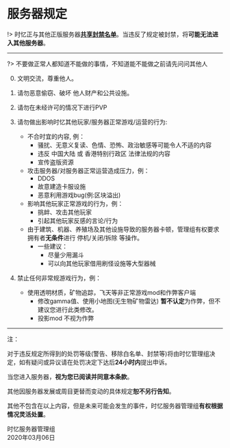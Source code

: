 # 服务器规定

!> 时忆正与其他正版服务器[**共享封禁名单**](https://guide.mcshiyi.com/dev/api)。当违反了规定被封禁，将**可能无法进入其他服务器**。

------

?> 不要做正常人都知道不能做的事情，不知道能不能做之前请先问问其他人

0. 文明交流，尊重他人。

1. 请勿恶意偷窃、破坏 他人财产和公共设施。

2. 请勿在未经许可的情况下进行PVP

3. 请勿做出影响时忆其他玩家/服务器正常游戏/运营的行为:
    - 不合时宜的内容, 例：
      - 骚扰、无意义复读、色情、恐怖、政治敏感等可能令人不适的内容
      - 违反 中国大陆 或 香港特别行政区 法律法规的内容
      - 宣传盗版资源
    - 攻击服务器/对服务器正常运营造成压力，例：
      - DDOS
      - 故意建造卡服设施
      - 恶意利用游戏bug(例:区块溢出)
    - 影响其他玩家正常游戏的行为，例：
      - 挑衅、攻击其他玩家
      - 引起其他玩家反感的言论/行为
    - 由于建筑、机器、养殖场及其他设施导致的服务器卡顿，管理组有权要求拥有者**无条件**进行 停机/关闭/拆除 等操作。
        - 一些建议：
            - 尽量少用漏斗
            - 可以向其他玩家借用刷怪设施等大型器械

4. 禁止任何非常规游戏行为，例：
    - 使用透明材质，矿物追踪，飞天等非正常游戏mod和作弊客户端
      - 修改gamma值、使用小地图(无生物矿物雷达) **暂不认定**为作弊，但不建议您进行此类修改。
      - 投影mod 不视为作弊

-------

注：

对于违反规定所得到的处罚等级(警告、移除白名单、封禁等)将由时忆管理组决定，如有疑问或异议请在处罚决定下达后**24小时内**提出申诉。

当您进入服务器，**视为您已阅读并同意本条款**。

其他因服务器发展或周目更替而变动的具体规定**恕不另行告知**。

其他不包含在以上内容，但是未来可能会发生的事件，时忆服务器管理组**有权根据情况灵活处置**。

时忆服务器管理组  
2020年03月06日  
